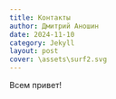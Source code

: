 ```yaml
---
title: Контакты
author: Дмитрий Аношин
date: 2024-11-10
category: Jekyll
layout: post
cover: \assets\surf2.svg
---
```


Всем привет!
